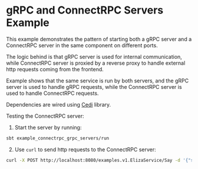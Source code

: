 # gRPC and ConnectRPC Servers Example

This example demonstrates the pattern of starting both a gRPC server and a ConnectRPC server in the same component on
different ports.

The logic behind is that gRPC server is used for internal communication, while ConnectRPC server is proxied by a reverse
proxy to handle external http requests coming from the frontend.

Example shows that the same service is run by both servers, and the gRPC server is used to handle
gRPC requests, while the ConnectRPC server is used to handle ConnectRPC requests.

Dependencies are wired using [Cedi](https://github.com/igor-vovk/cedi) library.

Testing the ConnectRPC server:

1. Start the server by running:

```bash
sbt example_connectrpc_grpc_servers/run
```

2. Use `curl` to send http requests to the ConnectRPC server:

```bash
curl -X POST http://localhost:8080/examples.v1.ElizaService/Say -d '{"sentence": "Hello Connectrpc"}' -H 'Content-Type: application/json'
```
